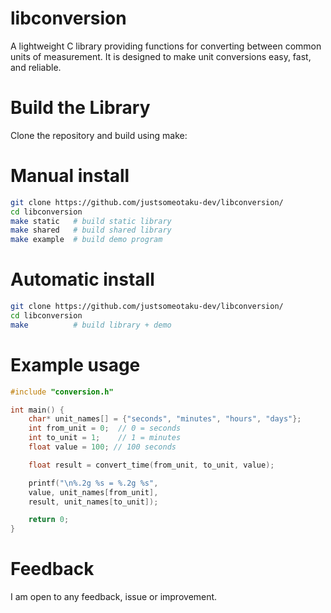# libconversion
A lightweight C library providing functions for converting between common units of measurement. It is designed to make unit conversions easy, fast, and reliable.
# Build the Library
Clone the repository and build using make:
# Manual install
```bash
git clone https://github.com/justsomeotaku-dev/libconversion/
cd libconversion
make static   # build static library
make shared   # build shared library
make example  # build demo program
```
# Automatic install
```bash
git clone https://github.com/justsomeotaku-dev/libconversion/
cd libconversion
make          # build library + demo
```
# Example usage
```C
#include "conversion.h"

int main() {
    char* unit_names[] = {"seconds", "minutes", "hours", "days"};
    int from_unit = 0;  // 0 = seconds
    int to_unit = 1;    // 1 = minutes
    float value = 100; // 100 seconds

    float result = convert_time(from_unit, to_unit, value);

    printf("\n%.2g %s = %.2g %s",
    value, unit_names[from_unit],
    result, unit_names[to_unit]);

    return 0;
}
```
# Feedback
I am open to any feedback, issue or improvement. 
